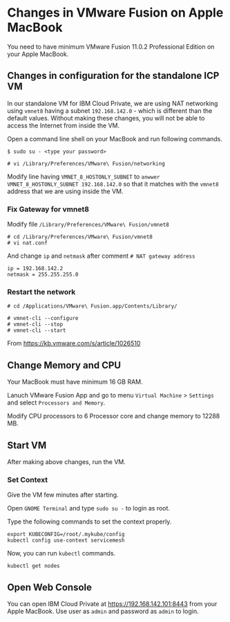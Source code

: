 # Changes in VMware Fusion on Apple MacBook

You need to have minimum VMware Fusion 11.0.2 Professional Edition on your Apple MacBook.

## Changes in configuration for the standalone ICP VM

In our standalone VM for IBM Cloud Private, we are using NAT networking using `vmnet8` having a subnet `192.168.142.0` - which is different than the default values. Without making these changes, you will not be able to access the Internet from inside the VM.

Open a command line shell on your MacBook and run following commands.

```
$ sudo su - <type your password>

# vi /Library/Preferences/VMware\ Fusion/networking
```

Modify line having `VMNET_8_HOSTONLY_SUBNET` to `anwwer VMNET_8_HOSTONLY_SUBNET 192.168.142.0` so that it matches with the `vmnet8` address that we are using inside the VM.

### Fix Gateway for vmnet8

Modify file `/Library/Preferences/VMware\ Fusion/vmnet8`

```
# cd /Library/Preferences/VMware\ Fusion/vmnet8
# vi nat.conf
```

And change `ip` and `netmask` after comment `# NAT gateway address`

```
ip = 192.168.142.2
netmask = 255.255.255.0
```

### Restart the network

```
# cd /Applications/VMware\ Fusion.app/Contents/Library/

# vmnet-cli --configure
# vmnet-cli --stop
# vmnet-cli --start
```

From <https://kb.vmware.com/s/article/1026510> 

## Change Memory and CPU

Your MacBook must have minimum 16 GB RAM.

Lanuch VMware Fusion App and go to menu `Virtual Machine` > `Settings` and select `Processors and Memory`.

Modify CPU processors to 6 Processor core and change memory to 12288 MB.

## Start VM

After making above changes, run the VM.

### Set Context 

Give the VM few minutes after starting.

Open `GNOME Terminal` and type `sudo su -` to login as root.

Type the following commands to set the context properly.

```
export KUBECONFIG=/root/.mykube/config
kubectl config use-context servicemesh
```

Now, you can run `kubectl` commands.

```
kubectl get nodes
```

## Open Web Console

You can open IBM Cloud Private at https://192.168.142.101:8443 from your Apple MacBook. Use user as `admin` and password as `admin` to login.

